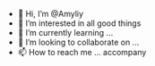 - 👋 Hi, I’m @Amyliy
- 👀 I’m interested in all good things
- 🌱 I’m currently learning ...
- 💞️ I’m looking to collaborate on ...
- 📫 How to reach me ...
accompany

<!---
Amyliy/Amyliy is a ✨ special ✨ repository because its `README.md` (this file) appears on your GitHub profile.
You can click the Preview link to take a look at your changes.
--->
